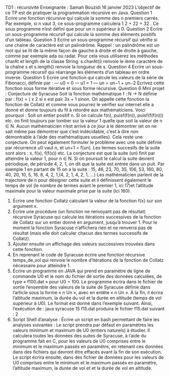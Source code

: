 TD1 : récursivité
Enseignante : Samah Bouzidi
16 janvier 2023
L’objectif de ce TP est de pratiquer la programmation récursive en Java.
Question 1 Ecrire une fonction récursive qui calcule la somme des n premiers carrés. Par
exemple, si n vaut 3, ce sous-programme calculera 1
2 + 22 + 32
. Ce sous programme n’est défini
que pour un n supérieur à 0.
Question 2 Ecrire un sous-programme récursif qui calcule la somme des éléments positifs d’un
tableau.
Question 3 Ecrire un sous-programme récursif qui vérifie si une chaîne de caractère est un
palindrôme. Rappel : un palindrôme est un mot qui se lit de la même façon de gauche à droite
et de droite à gauche, comme par exemple ada ou radar. Pour cela vous utiliserez les méthodes
charAt et length de la classe String. s.charAt(i) renvoie le ième caractère de la chaîne s et
s.length() renvoie la longueur de s.
Question 4 Ecrire un sous-programme récursif qui réarrange les éléments d’un tableau en
ordre inverse.
Question 5 Ecrire une fonction qui calcule les valeurs de la série de Fibonacci, définie par :
— u0 = 0
— u1 = 1
— un = un−1 + un−2
Ecrivez cette fonction sous forme itérative et sous forme récursive.
Question 6 Mini projet : Conjecture de Syracuse
Soit la fonction mathématique f : N → N définie par :
f(x) = (
x
2
si x est pair
3x + 1 sinon.
On appelle cette fonction la fonction de Collatz et comme vous pourrez le vérifier sur internet
elle a donné et donne toujours du fil à retordre aux mathématiciens. Voici pourquoi :
Soit un entier positif n. Si on calcule f(n), puisf(f(n)), puisf(f(f(n))) etc. on finit toujours
par tomber sur la valeur 1 quelle que soit la valeur de n ∈ N. Aucun mathématicien n’est arrivé
à ce jour à le démontrer (et on ne sait même pas démontrer que c’est indécidable, c’est à dire
non démontrable à l’aide des mathématiques usuelles). Cela reste une conjecture.
On peut également formuler le problème avec une suite définie par récurrence u0 vaut n, et
un+1 = f(un). Les termes succesifs de la suite sont alors : x, f(x), f(f(x)) etc. La conjecture
est que la suite (un) finit par atteindre la valeur 1, pour n ∈ N. Si on poursuit le calcul la suite
devient périodique, de période 4, 2, 1, on dit que la suite est entrée dans un puit. Par exemple
1
en partant de 15 on a la suite :
15, 46, 23, 70, 35, 106, 53, 160, 80, 40, 20, 10, 5, 16, 8, 4, 2, 1,(4, 2, 1, 4, 2, 1, ...)
Les mathématicien parlent de la trajectoire de n pour désigner cette suite et il définissent
également le temps de vol (le nombre de termes avant le premier 1, ici 17)et l’altitude maximale
pour la valeur maximale prise par la suite (ici 160).
1. Écrire une fonction Collatz calculant la valeur de la fonction f(x) sur son argument x.
2. Écrire une procédure (un fonction ne renvoyant pas de résultat) récursive Syracuse qui
calcule les itérations successives de la fonction de Collatz sur un entier donné en argument,
jusqu’à trouver 1. Pour le moment la fonction Syracuse n’affichera rien et ne renverra pas
de résultat (mais elle doit calculer chacun des termes successifs de Collatz).
3. Ajouter ensuite un affichage des valeurs successives trouvées dans cette fonction.
4. En reprenant le code de Syracuse écrire une fonction récursive temps_de_vol qui
renvoie le nombre d’itérations de la fonction de Collatz nécessaire pour atteindre 1.
5. Écrire un programme en JAVA qui prend en paramètre de ligne de commande U0 et le
nom du fichier de sortie des données calculées, de type « f100.dat » pour U0 = 100. Le
programme écrira dans le fichier de sortie l’ensemble des valeurs de la suite de Syracuse
définie dans l’article sous la forme « n Un », avec en entête « n Un ». À la fin, il écrira
l’altitude maximum, la durée du vol et la durée en altitude (temps de vol supérieur à
U0). Le format est donné dans l’exemple suivant. Ainsi, l’exécution de : java syracuse 15
f15.dat produira le fichier f15.dat suivant :
2
6. Script Shell d’analyse :
Écrire un script en bash permettant de faire les analyses suivantes : Le script prendra par
défaut en paramètres les valeurs minimum et maximum de U0 (entiers naturels) à étudier.
Il calculera toutes les données des suites de Syracuse, à l’aide du programme fait en C,
pour les valeurs de U0 comprises entre le minimum et le maximum passés en paramètre,
en retenant ces données dans des fichiers qui devront être effacés avant la fin de son
exécution.
Le script écrira ensuite, dans des fichier de données pour les valeurs de U0 comprises entre
le minimum et le maximum passés en paramètre, l’altitude maximum, la durée de vol et
et la durée de vol en altitude.

